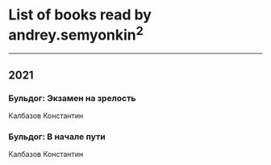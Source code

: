 # List of books read by andrey.semyonkin<sup>2</sup>
---

## 2021

### Бульдог: Экзамен на зрелость
Калбазов Константин


### Бульдог: В начале пути
Калбазов Константин



